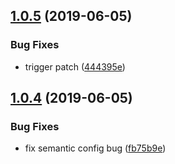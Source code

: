 ## [1.0.5](https://github.com/searchfe/gulp-amd-wrap/compare/v1.0.4...v1.0.5) (2019-06-05)


### Bug Fixes

* trigger patch ([444395e](https://github.com/searchfe/gulp-amd-wrap/commit/444395e))

## [1.0.4](https://github.com/searchfe/gulp-amd-wrap/compare/v1.0.3...v1.0.4) (2019-06-05)


### Bug Fixes

* fix semantic config bug ([fb75b9e](https://github.com/searchfe/gulp-amd-wrap/commit/fb75b9e))
